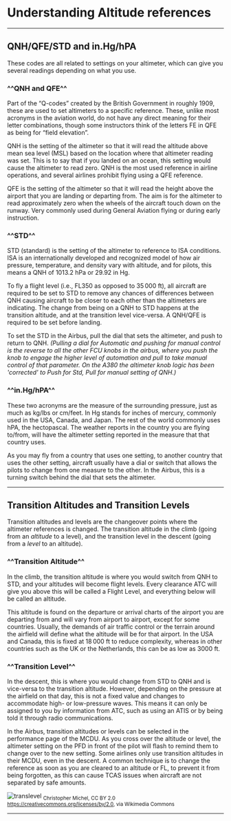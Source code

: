 # Understanding Altitude references
---

## QNH/QFE/STD and in.Hg/hPA

These codes are all related to settings on your altimeter, which can give you several readings depending on what you use.

### ^^QNH and QFE^^

Part of the “Q-codes” created by the British Government in roughly 1909, these are used to set altimeters to a specific reference. These, unlike most acronyms in the aviation world, do not have any direct meaning for their letter combinations, though some instructors think of the letters FE in QFE as being for “field elevation”.

QNH is the setting of the altimeter so that it will read the altitude above mean sea level (MSL) based on the location where that altimeter reading was set. This is to say that if you landed on an ocean, this setting would cause the altimeter to read zero. QNH is the most used reference in airline operations, and several airlines prohibit flying using a QFE reference.

QFE is the setting of the altimeter so that it will read the height above the airport that you are landing or departing from. The aim is for the altimeter to read approximately zero when the wheels of the aircraft touch down on the runway. Very commonly used during General Aviation flying or during early instruction.

### ^^STD^^

STD (standard) is the setting of the altimeter to reference to ISA conditions. ISA is an internationally developed and recognized model of how air pressure, temperature, and density vary with altitude, and for pilots, this means a QNH of 1013.2 hPa or 29.92 in Hg. 

To fly a flight level (i.e., FL350 as opposed to 35 000 ft), all aircraft are required to be set to STD to remove any chances of differences between QNH causing aircraft to be closer to each other than the altimeters are indicating. The change from being on a QNH to STD happens at the transition altitude, and at the transition level vice-versa. A QNH/QFE is required to be set before landing. 

To set the STD in the Airbus, pull the dial that sets the altimeter, and push to return to QNH. _(Pulling a dial for Automatic and pushing for manual control is the reverse to all the other FCU knobs in the airbus, where you push the knob to engage the higher level of automation and pull to take manual control of that parameter. On the A380 the altimeter knob logic has been 'corrected' to Push for Std, Pull for manual setting of QNH.)_

### ^^in.Hg/hPA^^

These two acronyms are the measure of the surrounding pressure, just as much as kg/lbs or cm/feet. In Hg stands for inches of mercury, commonly used in the USA, Canada, and Japan. The rest of the world commonly uses hPA, the hectopascal. The weather reports in the country you are flying to/from, will have the altimeter setting reported in the measure that that country uses.

As you may fly from a country that uses one setting, to another country that uses the other setting, aircraft usually have a dial or switch that allows the pilots to change from one measure to the other. In the Airbus, this is a turning switch behind the dial that sets the altimeter.

***

## Transition Altitudes and Transition Levels

Transition altitudes and levels are the changeover points where the altimeter references is changed. The transition altitude in the climb (going from an _altitude_ to a level), and the transition level in the descent (going from a _level_ to an altitude).

### ^^Transition Altitude^^

In the climb, the transition altitude is where you would switch from QNH to STD, and your altitudes will become flight levels. Every clearance ATC will give you above this will be called a Flight Level, and everything below will be called an altitude.

This altitude is found on the departure or arrival charts of the airport you are departing from and will vary from airport to airport, except for some countries. Usually, the demands of air traffic control or the terrain around the airfield will define what the altitude will be for that airport. In the USA and Canada, this is fixed at 18 000 ft to reduce complexity, whereas in other countries such as the UK or the Netherlands, this can be as low as 3000 ft.

### ^^Transition Level^^

In the descent, this is where you would change from STD to QNH and is vice-versa to the transition altitude. However, depending on the pressure at the airfield on that day, this is not a fixed value and changes to accommodate high- or low-pressure waves. This means it can only be assigned to you by information from ATC, such as using an ATIS or by being told it through radio communications.

In the Airbus, transition altitudes or levels can be selected in the performance page of the MCDU. As you cross over the altitude or level, the altimeter setting on the PFD in front of the pilot will flash to remind them to change over to the new setting. Some airlines only use transition altitudes in their MCDU, even in the descent. A common technique is to change the reference as soon as you are cleared to an altitude or FL, to prevent it from being forgotten, as this can cause TCAS issues when aircraft are not separated by safe amounts.

![translevel](https://upload.wikimedia.org/wikipedia/commons/3/35/U-2_High_Flight_%2815628788597%29.jpg)
<sub> Christopher Michel, CC BY 2.0 <https://creativecommons.org/licenses/by/2.0>, via Wikimedia Commons

***
